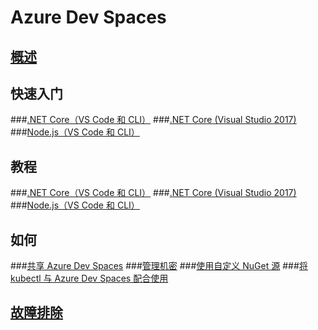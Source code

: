 # Azure Dev Spaces
## [概述](azure-dev-spaces.md)

## 快速入门
###[.NET Core（VS Code 和 CLI）](quickstart-netcore.md)
###[.NET Core (Visual Studio 2017)](quickstart-netcore-visualstudio.md)
###[Node.js（VS Code 和 CLI）](quickstart-nodejs.md)

## 教程
###[.NET Core（VS Code 和 CLI）](get-started-netcore.md)
###[.NET Core (Visual Studio 2017)](get-started-netcore-visualstudio.md)
###[Node.js（VS Code 和 CLI）](get-started-nodejs.md)

## 如何
###[共享 Azure Dev Spaces](how-to/share-dev-spaces.md)
###[管理机密](how-to/manage-secrets.md)
###[使用自定义 NuGet 源](how-to/use-custom-nuget-feed.md)
###[将 kubectl 与 Azure Dev Spaces 配合使用](how-to/use-kubectl-with-azure-dev-spaces.md)

## [故障排除](troubleshooting.md)



